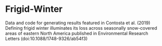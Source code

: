 # Frigid-Winter
Data and code for generating results featured in Contosta et al. (2019) Defining frigid winter illuminates its loss across seasonally snow-covered areas of eastern North America published in Environmental Research Letters (doi:10.1088/1748-9326/ab54f3)

